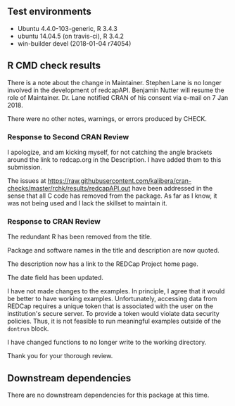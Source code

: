 ## Test environments
* Ubuntu 4.4.0-103-generic, R 3.4.3
* ubuntu 14.04.5 (on travis-ci), R 3.4.2
* win-builder devel (2018-01-04 r74054)

## R CMD check results
There is a note about the change in Maintainer.  Stephen Lane is no longer 
involved in the development of redcapAPI. Benjamin Nutter will resume the 
role of Maintainer.  Dr. Lane notified CRAN of his consent via e-mail on 
7 Jan 2018.

There were no other notes, warnings, or errors produced by CHECK.

### Response to Second CRAN Review

I apologize, and am kicking myself, for not catching the angle brackets around
the link to redcap.org in the Description.  I have added them to this 
submission.

The issues at <https://raw.githubusercontent.com/kalibera/cran-checks/master/rchk/results/redcapAPI.out> have been addressed in the sense that all C code has removed from the package.  As far as I know, it was not being used and I lack the skillset to maintain it.

### Response to CRAN Review

The redundant R has been removed from the title.

Package and software names in the title and description are now quoted.

The description now has a link to the REDCap Project home page.

The date field has been updated.

I have not made changes to the examples.  In principle, I agree that it would 
be better to have working examples.  Unfortunately, accessing data from REDCap requires
a unique token that is associated with the user on the institution's secure
server.  To provide a token would violate data security policies. Thus, it is not 
feasible to run meaningful examples outside of the `dontrun` block.  

I have changed functions to no longer write to the working directory.

Thank you for your thorough review.

## Downstream dependencies
There are no downstream dependencies for this package
at this time.
